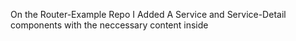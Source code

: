 On the Router-Example Repo I Added A Service and Service-Detail components with the neccessary content inside
